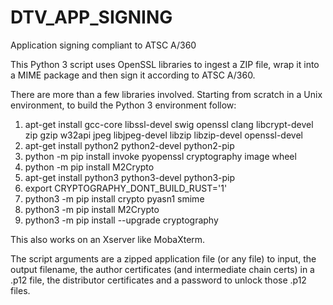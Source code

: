 # DTV_APP_SIGNING
Application signing compliant to ATSC A/360

This Python 3 script uses OpenSSL libraries to ingest a ZIP file, wrap it into a MIME package and then sign it according to ATSC A/360.

There are more than a few libraries involved.  Starting from scratch in a Unix environment, to build the Python 3 environment follow:
1. apt-get install gcc-core libssl-devel swig openssl clang libcrypt-devel zip gzip w32api jpeg libjpeg-devel libzip libzip-devel openssl-devel
2. apt-get install python2 python2-devel python2-pip
3. python -m pip install invoke pyopenssl cryptography image wheel
4. python -m pip install M2Crypto
5. apt-get install python3 python3-devel python3-pip
6. export CRYPTOGRAPHY_DONT_BUILD_RUST='1'
7. python3 -m pip install crypto pyasn1 smime
8. python3 -m pip install M2Crypto
9. python3 -m pip install --upgrade cryptography

This also works on an Xserver like MobaXterm.

The script arguments are a zipped application file (or any file) to input, the output filename, the author certificates (and intermediate chain certs) in a .p12 file, the distributor certificates and a password to unlock those .p12 files.
